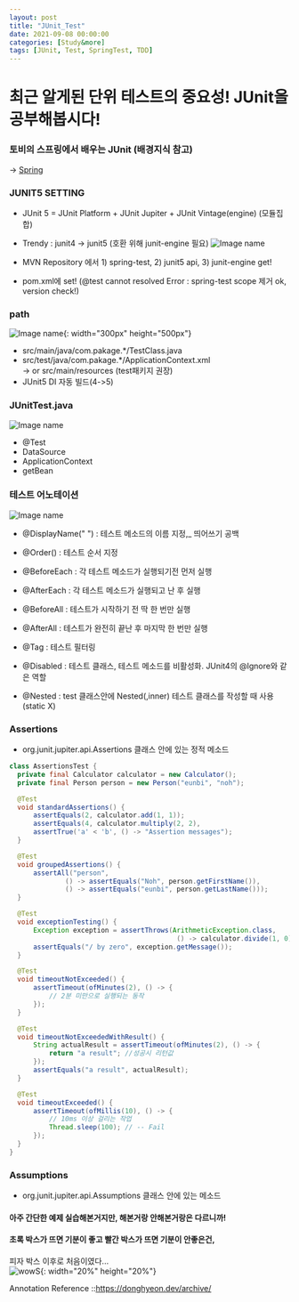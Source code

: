 ```yaml
---
layout: post
title: "JUnit_Test"
date: 2021-09-08 00:00:00
categories: [Study&more]
tags: [JUnit, Test, SpringTest, TDD]
---
```


# 최근 알게된 단위 테스트의 중요성! JUnit을 공부해봅시다!

### 토비의 스프링에서 배우는 JUnit (배경지식 참고)   
→  [Spring](https://eunbinoh.github.io/spring%20&%20java/2021/09/07/Spring-study2.html)   
   
### JUNIT5 SETTING
  - JUnit 5 = JUnit Platform + JUnit Jupiter + JUnit Vintage(engine) (모듈집합)
  - Trendy : junit4 -> junit5 (호환 위해 junit-engine 필요)
  ![Image name](https://eunbinoh.github.io//images/junit3.png)        

  - MVN Repository 에서 1) spring-test, 2) junit5 api, 3) junit-engine get!
  - pom.xml에 set! (@test cannot resolved Error : spring-test scope 제거 ok, version check!)

### path
  ![Image name](https://eunbinoh.github.io//images/junit4.png){: width="300px" height="500px"}    
  - src/main/java/com.pakage.*/TestClass.java
  - src/test/java/com.pakage.*/ApplicationContext.xml   
     -> or src/main/resources (test패키지 권장)     
  - JUnit5 DI 자동 빌드(4->5)
   

### JUnitTest.java
  ![Image name](https://eunbinoh.github.io//images/junit1.png)     
  - @Test
  - DataSource
  - ApplicationContext
  - getBean
     

### 테스트 어노테이션
  ![Image name](https://eunbinoh.github.io//images/junit2.png)     
  - @DisplayName(" ") : 테스트 메소드의 이름 지정,_ 띄어쓰기 공백

  - @Order() : 테스트 순서 지정

  - @BeforeEach : 각 테스트 메소드가 실행되기전 먼저 실행

  - @AfterEach : 각 테스트 메소드가 실행되고 난 후 실행

  - @BeforeAll : 테스트가 시작하기 전 딱 한 번만 실행

  - @AfterAll : 테스트가 완전히 끝난 후 마지막 한 번만 실행

  - @Tag : 테스트 필터링

  - @Disabled : 테스트 클래스, 테스트 메소드를 비활성화. JUnit4의 @Ignore와 같은 역할

  - @Nested : test 클래스안에 Nested(,inner) 테스트 클래스를 작성할 때 사용 (static X)
   
 ### Assertions
   - org.junit.jupiter.api.Assertions 클래스 안에 있는 정적 메소드
  ```java
  class AssertionsTest {
    private final Calculator calculator = new Calculator();
    private final Person person = new Person("eunbi", "noh");

    @Test
    void standardAssertions() {
        assertEquals(2, calculator.add(1, 1));
        assertEquals(4, calculator.multiply(2, 2),
        assertTrue('a' < 'b', () -> "Assertion messages");
    }

    @Test
    void groupedAssertions() {
        assertAll("person",
                () -> assertEquals("Noh", person.getFirstName()),
                () -> assertEquals("eunbi", person.getLastName()));
    }

    @Test
    void exceptionTesting() {
        Exception exception = assertThrows(ArithmeticException.class, 
                                            () -> calculator.divide(1, 0));
        assertEquals("/ by zero", exception.getMessage());
    }

    @Test
    void timeoutNotExceeded() {
        assertTimeout(ofMinutes(2), () -> {
            // 2분 미만으로 실행되는 동작
        });
    }

    @Test
    void timeoutNotExceededWithResult() {
        String actualResult = assertTimeout(ofMinutes(2), () -> {
            return "a result"; //성공시 리턴값
        });
        assertEquals("a result", actualResult);
    }

    @Test
    void timeoutExceeded() {
        assertTimeout(ofMillis(10), () -> {
            // 10ms 이상 걸리는 작업
            Thread.sleep(100); // -- Fail
        });
    }
}   
```   
   

 ### Assumptions
  - org.junit.jupiter.api.Assumptions 클래스 안에 있는 메소드


         
   
   
#### 아주 간단한 예제 실습해본거지만, 해본거랑 안해본거랑은 다르니까!
#### 초록 박스가 뜨면 기분이 좋고 빨간 박스가 뜨면 기분이 안좋은건,
피자 박스 이후로 처음이였다...   
![wowS](https://media4.giphy.com/media/M90mJvfWfd5mbUuULX/giphy.gif?cid=ecf05e474cefe3c64026944a65d3a11d81b5480f35f2f24a&rid=giphy.gif&ct=g){: width="20%" height="20%"}
      
   

Annotation Reference ::https://donghyeon.dev/archive/